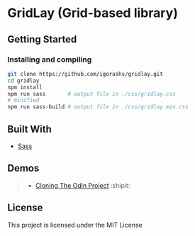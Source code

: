 # GridLay (Grid-based library)

## Getting Started

### Installing and compiling

```bash
git clone https://github.com/igorashs/gridlay.git
cd gridlay
npm install
npm run sass       # output file in ./css/gridlay.css
# minified
npm run sass-build # output file in ./css/gridlay.min.css
```

## Built With

- [Sass](https://sass-lang.com/)

## Demos

> - [Cloning The Odin Project](https://github.com/igorashs/the-odin-project-page) :shipit:

## License

This project is licensed under the MIT License
